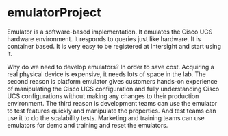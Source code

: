 # emulatorProject

Emulator is a software-based implementation. It emulates the Cisco UCS hardware environment. It responds to queries just like hardware. It is container based. It is very easy to be registered at Intersight and start using it. 


Why do we need to develop emulators?
In order to save cost. Acquiring a real physical device is expensive, it needs lots of space in the lab. The second reason is platform emulator gives customers hands-on experience of manipulating the Cisco UCS configuration and fully understanding Cisco UCS configurations without making any changes to their production environment. The third reason is development teams can use the emulator to test features quickly and manipulate the properties. And test teams can use it to do the scalability tests. Marketing and training teams can use emulators for demo and training and reset the emulators. 
